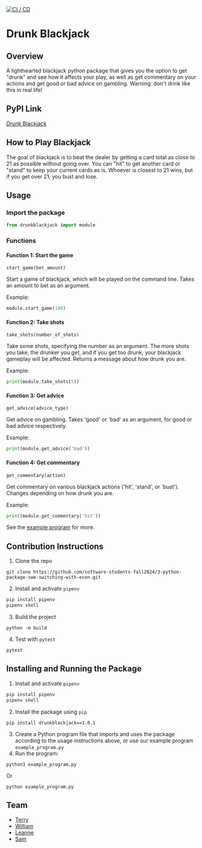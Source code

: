 [![CI / CD](https://github.com/software-students-fall2024/3-python-package-swe-switching-with-econ/actions/workflows/build.yml/badge.svg)](https://github.com/software-students-fall2024/3-python-package-swe-switching-with-econ/actions/workflows/build.yml)

# Drunk Blackjack

## Overview

A lighthearted blackjack python package that gives you the option to get "drunk" and see how it affects your play, as well as get commentary on your actions and get good or bad advice on gambling. Warning: don't drink like this in real life!

## PyPI Link
[Drunk Blackjack](https://pypi.org/project/drunkblackjack/1.0.1/)

## How to Play Blackjack
The goal of blackjack is to beat the dealer by getting a card total as close to 21 as possible without going over. You can "hit" to get another card or "stand" to keep your current cards as is. Whoever is closest to 21 wins, but if you get over 21, you bust and lose. 

## Usage
### Import the package

```python
from drunkblackjack import module
```

### Functions

#### Function 1: Start the game
`start_game(bet_amount)`

Start a game of blackjack, which will be played on the command line. Takes an amount to bet as an argument.

Example:
```python
module.start_game(100)
```

#### Function 2: Take shots
`take_shots(number_of_shots)`

Take some shots, specifying the number as an argument.  The more shots you take, the drunker you get, and if you get too drunk, your blackjack gameplay will be affected. Returns a message about how drunk you are.

Example:
```python
print(module.take_shots(5))
```

#### Function 3: Get advice
`get_advice(advice_type)`

Get advice on gambling. Takes 'good' or 'bad' as an argument, for good or bad advice respectively.

Example:
```python
print(module.get_advice('bad'))
```

#### Function 4: Get commentary
`get_commentary(action)`

Get commentary on various blackjack actions ('hit', 'stand', or 'bust'). Changes depending on how drunk you are.

Example:
```python
print(module.get_commentary('hit'))
```

See the [example program](https://github.com/software-students-fall2024/3-python-package-swe-switching-with-econ/blob/main/example_program.py) for more.

## Contribution Instructions

1. Clone the repo
```
git clone https://github.com/software-students-fall2024/3-python-package-swe-switching-with-econ.git
```

2. Install and activate `pipenv`
```bash
pip install pipenv
pipenv shell
```

3. Build the project

```
python -m build
```

4. Test with `pytest`
```
pytest
```

## Installing and Running the Package
1. Install and activate `pipenv`
```bash
pip install pipenv
pipenv shell
```
2. Install the package using `pip`
```
pip install drunkblackjack==1.0.1
```
3. Create a Python program file that imports and uses the package according to the usage instructions above, or use our example program `example_program.py`
4. Run the program:
```
python3 example_program.py
```
Or
```
python example_program.py
```


## Team

- [Terry](https://github.com/cao-exe)
- [William](https://github.com/FriedBananaBan)
- [Leanne](https://github.com/leannelu)
- [Sam](https://github.com/stango1234556)
